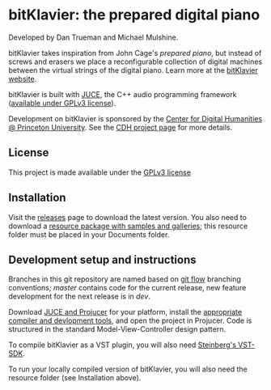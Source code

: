 # bitKlavier: the prepared digital piano

Developed by Dan Trueman and Michael Mulshine.

bitKlavier takes inspiration from John Cage's *prepared piano*, but instead of screws and erasers we place a reconfigurable collection of digital machines between the virtual strings of the digital piano. Learn more at the [bitKlavier website](http://bitklavier.com).

bitKlavier is built with [JUCE](http://juce.com>), the C++ audio programming framework ([available under GPLv3 license](https://github.com/WeAreROLI/JUCE)).

Development on bitKlavier is sponsored by the [Center for Digital Humanities @ Princeton University](https://cdh.princeton.edu/).  See the [CDH project page](https://cdh.princeton.edu/projects/bitklavier/) for more details.

## License

This project is made available under the [GPLv3 license](https://www.gnu.org/licenses/quick-guide-gplv3.en.html)

## Installation

Visit the  [releases](https://github.com/Princeton-CDH/bitKlavier/releases) page
to download the latest version. You also need to
download a [resource package with samples and galleries](http://manyarrowsmusic.com/bitKlavier/bitKlavier_ModelB/bitKlavier_resources.zip); this resource folder must be placed in your Documents folder.

## Development setup and instructions

Branches in this git repository are named based on [git flow](https://github.com/nvie/gitflow) branching
conventions; *master* contains code for the current release, new feature development
for the next release is in *dev*.

Download [JUCE and Projucer](https://juce.com/get-juce/download) for your platform,
install the [appropriate compiler and devlopment tools](https://www.juce.com/learn/getting-started),
and open the project in Projucer.  Code is structured in the standard
Model-View-Controller design pattern.

To compile bitKlavier as a VST plugin, you will also need
[Steinberg's VST-SDK](https://www.steinberg.net/en/company/developers.html).

To run your locally compiled version of bitKlavier, you will also need the
resource folder (see Installation above).


